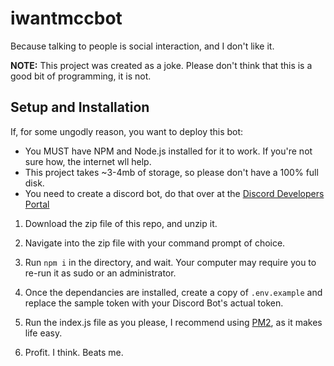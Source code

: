 # iwantmccbot
Because talking to people is social interaction, and I don't like it.

**NOTE:** This project was created as a joke. Please don't think that this is a good bit of programming, it is not.

## Setup and Installation

If, for some ungodly reason, you want to deploy this bot:

* You MUST have NPM and Node.js installed for it to work. If you're not sure how, the internet wll help.
* This project takes ~3-4mb of storage, so please don't have a 100% full disk.
* You need to create a discord bot, do that over at the [Discord Developers Portal](https://discord.com/developers/applications/me)

1) Download the zip file of this repo, and unzip it. 

2) Navigate into the zip file with your command prompt of choice.

3) Run `npm i` in the directory, and wait. Your computer may require you to re-run it as sudo or an administrator. 

4) Once the dependancies are installed, create a copy of `.env.example` and replace the sample token with your Discord Bot's actual token. 

5) Run the index.js file as you please, I recommend using [PM2](https://pm2.keymetrics.io/), as it makes life easy. 

6) Profit. I think. Beats me.
